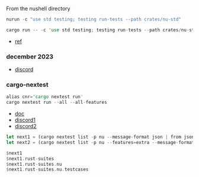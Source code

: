 
From the nushell directory

```rust
nurun -c "use std testing; testing run-tests --path crates/nu-std"
```

```rust
cargo run -- -c 'use std testing; testing run-tests --path crates/nu-std'
```

* [ref](https://github.com/nushell/nushell/blob/main/crates/nu-std/CONTRIBUTING.md#useful-commands)

### december 2023

* [discord](https://discord.com/channels/601130461678272522/1177305370805407854/1177671705800487043)

### cargo-nextest

```rust
alias cnr='cargo nextest run'
cargo nextest run --all --all-features
```

* [doc](https://nexte.st/)
* [discord1](https://discord.com/channels/601130461678272522/683070703716925568/942909162004828191)
* [discord2](https://discord.com/channels/601130461678272522/683070703716925568/942985557800288268)

```rust
let next1 = (cargo nextest list -p nu --message-format json | from json)
let next2 = (cargo nextest list -p nu --features=extra --message-format json | from json)

$next1
$next1.rust-suites
$next1.rust-suites.nu
$next1.rust-suites.nu.testcases
```
